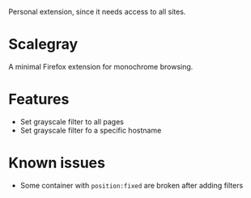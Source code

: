 Personal extension, since it needs access to all sites.

# Scalegray

A minimal Firefox extension for monochrome browsing.

# Features

- Set grayscale filter to all pages
- Set grayscale filter fo a specific hostname

# Known issues

- Some container with `position:fixed` are broken after adding filters
